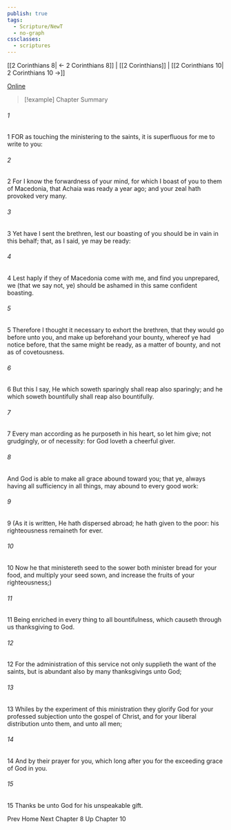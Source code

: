 ```yaml
---
publish: true
tags:
  - Scripture/NewT
  - no-graph
cssclasses:
  - scriptures
---
```

[[2 Corinthians 8| ← 2 Corinthians 8]] | [[2 Corinthians]] | [[2 Corinthians 10| 2 Corinthians 10 →]]

[Online](https://churchofjesuschrist.org/study/scriptures/nt/2-cor/9?lang=eng)

>[!example] Chapter Summary
>
###### 1
1 FOR as touching the ministering to the saints, it is superfluous for me to write to you:
###### 2
2 For I know the forwardness of your mind, for which I boast of you to them of Macedonia, that Achaia was ready a year ago; and your zeal hath provoked very many.
###### 3
3 Yet have I sent the brethren, lest our boasting of you should be in vain in this behalf; that, as I said, ye may be ready:
###### 4
4 Lest haply if they of Macedonia come with me, and find you unprepared, we (that we say not, ye) should be ashamed in this same confident boasting.
###### 5
5 Therefore I thought it necessary to exhort the brethren, that they would go before unto you, and make up beforehand your bounty, whereof ye had notice before, that the same might be ready, as a matter of bounty, and not as of covetousness.
###### 6
6 But this I say, He which soweth sparingly shall reap also sparingly; and he which soweth bountifully shall reap also bountifully.
###### 7
7 Every man according as he purposeth in his heart, so let him give; not grudgingly, or of necessity: for God loveth a cheerful giver.
###### 8
And God is able to make all grace abound toward you; that ye, always having all sufficiency in all things, may abound to every good work:
###### 9
9 (As it is written, He hath dispersed abroad; he hath given to the poor: his righteousness remaineth for ever.
###### 10
10 Now he that ministereth seed to the sower both minister bread for your food, and multiply your seed sown, and increase the fruits of your righteousness;)
###### 11
11 Being enriched in every thing to all bountifulness, which causeth through us thanksgiving to God.
###### 12
12 For the administration of this service not only supplieth the want of the saints, but is abundant also by many thanksgivings unto God;
###### 13
13 Whiles by the experiment of this ministration they glorify God for your professed subjection unto the gospel of Christ, and for your liberal distribution unto them, and unto all men;
###### 14
14 And by their prayer for you, which long after you for the exceeding grace of God in you.
###### 15
15 Thanks be unto God for his unspeakable gift.

Prev
Home
Next
Chapter 8
Up
Chapter 10



